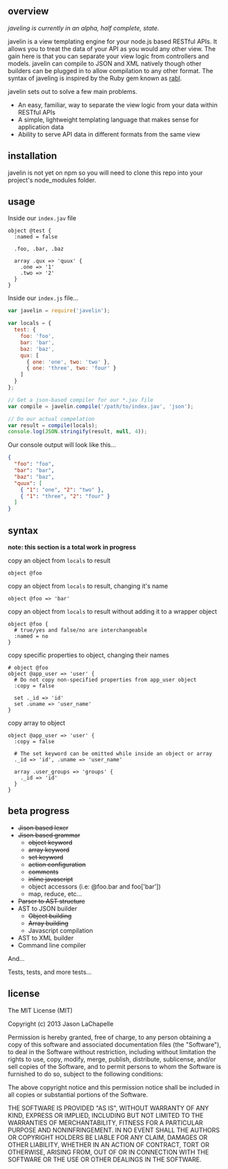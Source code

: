 overview
--------
_javeling is currently in an alpha, half complete, state._

javelin is a view templating engine for your node.js based RESTful APIs. It allows you to 
treat the data of your API as you would any other view. The gain here is that you can 
separate your view logic from controllers and models. javelin can compile to JSON and XML
natively though other builders can be plugged in to allow compilation to any other format.
The syntax of javeling is inspired by the Ruby gem known as [rabl](https://github.com/nesquena/rabl).

javelin sets out to solve a few main problems.

* An easy, familiar, way to separate the view logic from your data within RESTful APIs
* A simple, lightweight templating language that makes sense for application data
* Ability to serve API data in different formats from the same view

installation
------------
javelin is not yet on npm so you will need to clone this repo into your project's node_modules folder.

usage
-----
Inside our `index.jav` file
```
object @test {
  :named = false

  .foo, .bar, .baz

  array .qux => 'quux' {
    .one => '1'
    .two => '2'
  }
}
```

Inside our `index.js` file...
```javascript
var javelin = require('javelin');

var locals = {
  test: {
    foo: 'foo',
    bar: 'bar',
    baz: 'baz',
    qux: [
      { one: 'one', two: 'two' },
      { one: 'three', two: 'four' }
    ]
  }
};

// Get a json-based compiler for our *.jav file
var compile = javelin.compile('/path/to/index.jav', 'json');

// Do our actual compelation
var result = compile(locals);
console.log(JSON.stringify(result, null, 4));
```

Our console output will look like this...
```json
{
  "foo": "foo",
  "bar": "bar",
  "baz": "baz",
  "quux": [
    { "1": "one", "2": "two" },
    { "1": "three", "2": "four" }
  ]
}
```

syntax
------
__note: this section is a total work in progress__

copy an object from `locals` to result
```
object @foo
```

copy an object from `locals` to result, changing it's name
```
object @foo => 'bar'
```

copy an object from `locals` to result without adding it to a wrapper object
```
object @foo {
  # true/yes and false/no are interchangeable
  :named = no 
}
```

copy specific properties to object, changing their names
```
# object @foo 
object @app_user => 'user' {
  # Do not copy non-specified properties from app_user object
  :copy = false

  set ._id => 'id'
  set .uname => 'user_name'
}
```

copy array to object
```
object @app_user => 'user' {
  :copy = false

  # The set keyword can be omitted while inside an object or array
  ._id => 'id', .uname => 'user_name'

  array .user_groups => 'groups' {
    ._id => 'id'
  }
}
```

beta progress
-------------
* ~~Jison based lexer~~
* ~~Jison based grammar~~
  * ~~object keyword~~
  * ~~array keyword~~
  * ~~set keyword~~
  * ~~action configuration~~
  * ~~comments~~
  * ~~inline javascript~~
  * object accessors (i.e: @foo.bar and foo['bar'])
  * map, reduce, etc...
* ~~Parser to AST structure~~
* AST to JSON builder
  * ~~Object building~~
  * ~~Array building~~
  * Javascript compilation
* AST to XML builder
* Command line compiler

And...

Tests, tests, and more tests...

license
-------
The MIT License (MIT)

Copyright (c) 2013 Jason LaChapelle

Permission is hereby granted, free of charge, to any person obtaining a copy of
this software and associated documentation files (the "Software"), to deal in
the Software without restriction, including without limitation the rights to
use, copy, modify, merge, publish, distribute, sublicense, and/or sell copies of
the Software, and to permit persons to whom the Software is furnished to do so,
subject to the following conditions:

The above copyright notice and this permission notice shall be included in all
copies or substantial portions of the Software.

THE SOFTWARE IS PROVIDED "AS IS", WITHOUT WARRANTY OF ANY KIND, EXPRESS OR
IMPLIED, INCLUDING BUT NOT LIMITED TO THE WARRANTIES OF MERCHANTABILITY, FITNESS
FOR A PARTICULAR PURPOSE AND NONINFRINGEMENT. IN NO EVENT SHALL THE AUTHORS OR
COPYRIGHT HOLDERS BE LIABLE FOR ANY CLAIM, DAMAGES OR OTHER LIABILITY, WHETHER
IN AN ACTION OF CONTRACT, TORT OR OTHERWISE, ARISING FROM, OUT OF OR IN
CONNECTION WITH THE SOFTWARE OR THE USE OR OTHER DEALINGS IN THE SOFTWARE.
